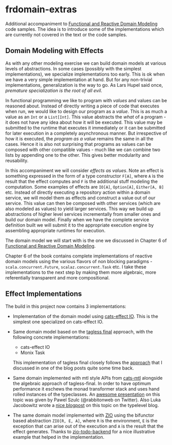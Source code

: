 # frdomain-extras
Additional accompaniment to [Functional and Reactive Domain Modeling](https://github.com/debasishg/frdomain) code samples. The idea is to introduce some of the implementations which are currently not covered in the text or the code samples.

## Domain Modeling with Effects
As with any other modeling exercise we can build domain models at various levels of abstractions. In some cases (possibly with the simplest implementations), we specialize implementations too early. This is ok when we have a very simple implementation at hand. But for any non-trivial implementations, generalization is the way to go. As Lars Hupel said once, *premature specialization is the root of all evil*.

In functional programming we like to program with _values_ and values can be reasoned about. Instead of directly writing a piece of code that executes when run, we would like to design our program as a _value_. This is as much a value as an `Int` or a `List[Int]`. This value abstracts the _what_ of a program - it does not have any idea about how it will be executed. This value may be submitted to the runtime that executes it immediately or it can be submitted for later execution in a completely asynchronous manner. But irrespective of how it is executed, the _program as a value_ remains the same in all the cases. Hence it is also not surprising that programs as values can be composed with other compatible values - much like we can combine two lists by appending one to the other. This gives better modularity and reusability.

In this accompaniment we will consider _effects as values_. Note an effect is something expressed in the form of a type constructor `F[A]`, where `A` is the result that the effect computes and `F` is the additional stuff modeling the computation. Some examples of effects are `IO[A]`, `Option[A]`, `Either[A, B]` etc. Instead of directly executing a repository action within a domain service, we will model them as effects and construct a value out of our service. This value can then be composed with other services (which are also modeled as values) to yield larger services. This way we build up abstractions of higher level services incrementally from smaller ones and build our domain model. Finally when we have the complete service definition built we will submit it to the appropriate execution engine by assembling appropriate runtimes for execution. 

The domain model we will start with is the one we discussed in Chapter 6 of [Functional and Reactive Domain Modeling](https://github.com/debasishg/frdomain).

Chapter 6 of the book contains complete implementations of reactive domain models using the various flavors of non blocking paradigms - `scala.concurrent.Future`, `scalaz.concurrent.Task` etc. I take these implementations to the next step by making them more algebraic, more referentially transparent and more compositional.

## Effect Implementations

The build in this project now contains 3 implementations:

* Implementation of the domain model using [cats-effect IO](https://github.com/typelevel/cats-effect). This is the simplest one specialized on cats-effect IO.

* Same domain model based on the [tagless final](http://okmij.org/ftp/tagless-final/index.html) approach, with the following concrete implementations:
    * cats-effect IO 
    * Monix Task 

	This implementation of tagless final closely follows the [approach](http://debasishg.blogspot.com/2017/07/domain-models-late-evaluation-buys-you.html) that I discussed in one of the blog posts quite some time back.

* Same domain implemented with mtl style APIs from [cats-mtl](https://github.com/typelevel/cats-mtl) alongside the algebraic approach of tagless-final. In order to have optimum performance it eschews the monad transformer stack and uses hand rolled instances of the typeclasses. An [awesome presentation](https://youtu.be/y_QHSDOVJM8) on this topic was given by Pawel Szulc (@rabbitonweb on Twitter). Also Luka Jacobowitz wrote a [nice blogpost](https://typelevel.org/blog/2018/10/06/intro-to-mtl.html) on this topic on the typelevel blog.

* The same domain model implemented with [ZIO](https://zio.dev/) using the bifunctor based abstraction `ZIO[R, E, A]`, where `R` is the environment, `E` is the exception that can arise out of the execution and `A` is the result that the effect generates. Thanks to [zio-todo-backend](https://github.com/mschuwalow/zio-todo-backend) for a nice illustrative example that helped in the implementation.